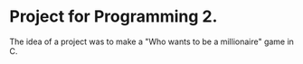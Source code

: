 # Project for Programming 2.
The idea of a project was to make a "Who wants to be a millionaire" game in C.
